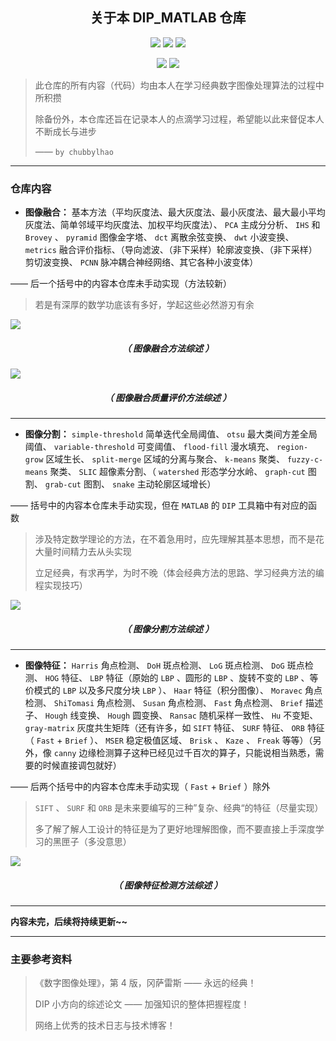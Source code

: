 <h2 align = "center">关于本 DIP_MATLAB 仓库</h2>

<p align="center">
    <img src="https://img.shields.io/badge/DIP__MATLAB-by%20chubbylhao-brightgreen" />
    <img src="https://img.shields.io/badge/license-MIT-brightgreen" />
    <img src="https://img.shields.io/badge/purpose-study%20and%20backup-red" />
</p>

<p align="center">
    <img src="https://img.shields.io/badge/language-MATLAB-blue" />
    <img src="https://img.shields.io/badge/institution-HIT--ISE-blue" />
</p>

> 此仓库的所有内容（代码）均由本人在学习经典数字图像处理算法的过程中所积攒
>
> 除备份外，本仓库还旨在记录本人的点滴学习过程，希望能以此来督促本人不断成长与进步
>
> —— `by chubbylhao`

------

### 仓库内容

- **图像融合：** 基本方法（平均灰度法、最大灰度法、最小灰度法、最大最小平均灰度法、简单邻域平均灰度法、加权平均灰度法）、  `PCA` 主成分分析、 `IHS` 和 `Brovey` 、 `pyramid` 图像金字塔、 `dct` 离散余弦变换、 `dwt` 小波变换、 `metrics` 融合评价指标、（导向滤波、（非下采样）轮廓波变换、（非下采样）剪切波变换、 `PCNN` 脉冲耦合神经网络、其它各种小波变体）

—— 后一个括号中的内容本仓库未手动实现（方法较新）

> 若是有深厚的数学功底该有多好，学起这些必然游刃有余

![](https://raw.githubusercontent.com/chubbylhao/myPics/692b75485ed44754771a2fbddfe232ae90e184ab/imageFusion/imageFusion.svg)

<h5 align = "center"> （ 图像融合方法综述 ） </h5>

![](https://raw.githubusercontent.com/chubbylhao/myPics/c14d773f330b996504dd39721a4d0673a7e19858/imageFusion/metrics.svg)

<h5 align = "center"> （ 图像融合质量评价方法综述 ） </h5>

------

- **图像分割：** `simple-threshold` 简单迭代全局阈值、  `otsu` 最大类间方差全局阈值、 `variable-threshold` 可变阈值、 `flood-fill` 漫水填充、 `region-grow` 区域生长、 `split-merge` 区域的分离与聚合、 `k-means` 聚类、 `fuzzy-c-means` 聚类、 `SLIC` 超像素分割、（ `watershed` 形态学分水岭、 `graph-cut` 图割、 `grab-cut` 图割、  `snake` 主动轮廓区域增长）

—— 括号中的内容本仓库未手动实现，但在 `MATLAB` 的 `DIP` 工具箱中有对应的函数

> 涉及特定数学理论的方法，在不着急用时，应先理解其基本思想，而不是花大量时间精力去从头实现
>
> 立足经典，有求再学，为时不晚（体会经典方法的思路、学习经典方法的编程实现技巧）

![](https://raw.githubusercontent.com/chubbylhao/myPics/7488a2120ecfb3226e29633f09e8275e006a0e9d/imageSegmentation/imageSegmentation.svg)

<h5 align = "center"> （ 图像分割方法综述 ） </h5>

- ------

- **图像特征：** `Harris` 角点检测、 `DoH` 斑点检测、 `LoG` 斑点检测、 `DoG` 斑点检测、 `HOG` 特征、 `LBP` 特征（原始的 `LBP` 、圆形的 `LBP` 、旋转不变的 `LBP` 、等价模式的 `LBP` 以及多尺度分块 `LBP` ）、 `Haar` 特征（积分图像）、 `Moravec` 角点检测、 `ShiTomasi` 角点检测、 `Susan` 角点检测、 `Fast` 角点检测、 `Brief` 描述子、 `Hough` 线变换、 `Hough` 圆变换、 `Ransac` 随机采样一致性、 `Hu` 不变矩、 `gray-matrix` 灰度共生矩阵（还有许多，如 `SIFT` 特征、 `SURF` 特征、 `ORB` 特征（ `Fast` + `Brief` ）、 `MSER` 稳定极值区域、 `Brisk` 、 `Kaze` 、 `Freak` 等等）（另外，像 `canny` 边缘检测算子这种已经见过千百次的算子，只能说相当熟悉，需要的时候直接调包就好）

—— 后两个括号中的内容本仓库未手动实现（ `Fast` + `Brief` ）除外

> `SIFT` 、 `SURF` 和 `ORB` 是未来要编写的三种”复杂、经典“的特征（尽量实现）
>
> 多了解了解人工设计的特征是为了更好地理解图像，而不要直接上手深度学习的黑匣子（多没意思）

![](https://raw.githubusercontent.com/chubbylhao/myPics/40f323bc07390acb22317cd8b75e55d9c8f83a5c/featureDetection/%E5%9B%BE%E5%83%8F%E7%89%B9%E5%BE%81.svg)

<h5 align = "center"> （ 图像特征检测方法综述 ） </h5>

------

  **内容未完，后续将持续更新~~**

------

### 主要参考资料

> 《数字图像处理》，第 4 版，冈萨雷斯 —— 永远的经典！
>
> DIP 小方向的综述论文 —— 加强知识的整体把握程度！
>
> 网络上优秀的技术日志与技术博客！